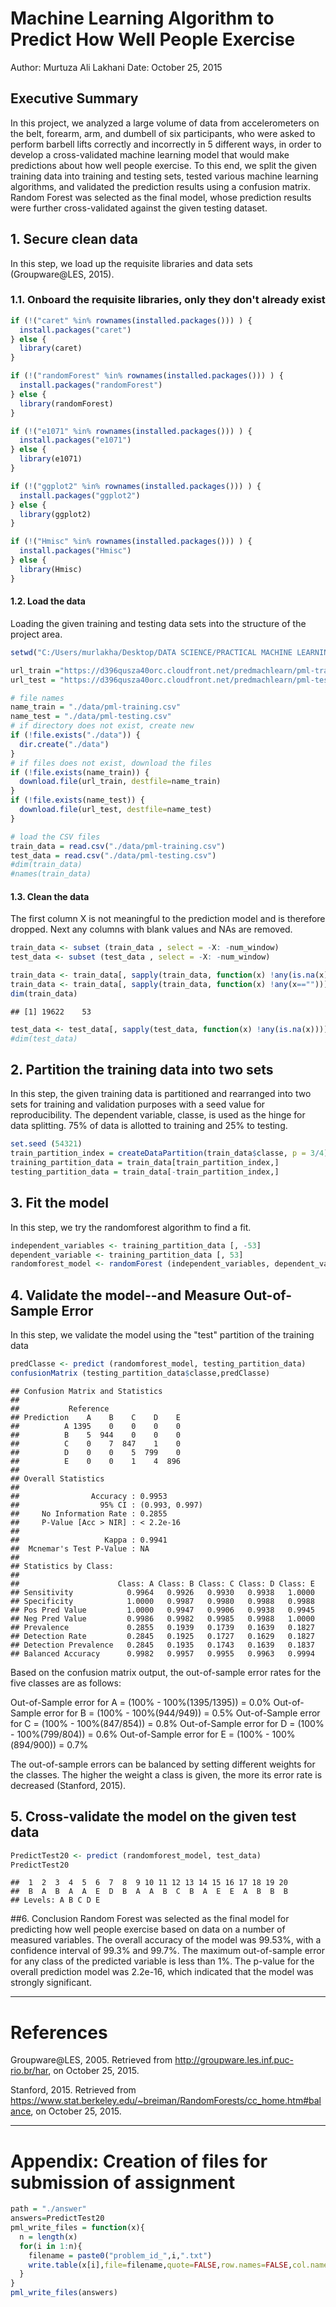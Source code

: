 
# Machine Learning Algorithm to Predict How Well People Exercise

Author: Murtuza Ali Lakhani
Date: October 25, 2015

## Executive Summary

In this project, we analyzed a large volume of data from accelerometers on the belt, forearm, arm, and dumbell of six participants, who were asked to perform barbell lifts correctly and incorrectly in 5 different ways, in order to develop a cross-validated machine learning model that would make predictions about how well people exercise.  To this end, we split the given training data into training and testing sets, tested various machine learning algorithms, and validated the prediction results using a confusion matrix.  Random Forest was selected as the final model, whose prediction results were further cross-validated against the given testing dataset.        

## 1. Secure clean data
In this step, we load up the requisite libraries and data sets (Groupware@LES, 2015).

### 1.1. Onboard the requisite libraries, only they don't already exist

```r
if (!("caret" %in% rownames(installed.packages())) ) {
  install.packages("caret")
} else {
  library(caret)
}

if (!("randomForest" %in% rownames(installed.packages())) ) {
  install.packages("randomForest")
} else {
  library(randomForest)
}

if (!("e1071" %in% rownames(installed.packages())) ) {
  install.packages("e1071")
} else {
  library(e1071)
}

if (!("ggplot2" %in% rownames(installed.packages())) ) {
  install.packages("ggplot2")
} else {
  library(ggplot2)
}

if (!("Hmisc" %in% rownames(installed.packages())) ) {
  install.packages("Hmisc")
} else {
  library(Hmisc)
}
```

#### 1.2. Load the data
Loading the given training and testing data sets into the structure of the project area.

```r
setwd("C:/Users/murlakha/Desktop/DATA SCIENCE/PRACTICAL MACHINE LEARNING/PROJECT")

url_train ="https://d396qusza40orc.cloudfront.net/predmachlearn/pml-training.csv"
url_test = "https://d396qusza40orc.cloudfront.net/predmachlearn/pml-testing.csv"

# file names
name_train = "./data/pml-training.csv"
name_test = "./data/pml-testing.csv"
# if directory does not exist, create new
if (!file.exists("./data")) {
  dir.create("./data")
}
# if files does not exist, download the files
if (!file.exists(name_train)) {
  download.file(url_train, destfile=name_train)
}
if (!file.exists(name_test)) {
  download.file(url_test, destfile=name_test)
}

# load the CSV files
train_data = read.csv("./data/pml-training.csv")
test_data = read.csv("./data/pml-testing.csv")
#dim(train_data)
#names(train_data)
```

#### 1.3. Clean the data
The first column X is not meaningful to the prediction model and is therefore dropped.  Next any columns with blank values and NAs are removed.

```r
train_data <- subset (train_data , select = -X: -num_window)
test_data <- subset (test_data , select = -X: -num_window)

train_data <- train_data[, sapply(train_data, function(x) !any(is.na(x)))]
train_data <- train_data[, sapply(train_data, function(x) !any(x==""))]
dim(train_data)
```

```
## [1] 19622    53
```

```r
test_data <- test_data[, sapply(test_data, function(x) !any(is.na(x)))]
#dim(test_data)
```

## 2. Partition the training data into two sets
In this step, the given training data is partitioned and rearranged into two sets for training and validation purposes with a seed value for reproducibility.  The dependent variable, classe, is used as the hinge for data splitting.  75% of data is allotted to training and 25% to testing.

```r
set.seed (54321)
train_partition_index = createDataPartition(train_data$classe, p = 3/4)[[1]]
training_partition_data = train_data[train_partition_index,]
testing_partition_data = train_data[-train_partition_index,]
```

## 3. Fit the model
In this step, we try the randomforest algorithm to find a fit.

```r
independent_variables <- training_partition_data [, -53]
dependent_variable <- training_partition_data [, 53]
randomforest_model <- randomForest (independent_variables, dependent_variable)
```

## 4. Validate the model--and Measure Out-of-Sample Error
In this step, we validate the model using the "test" partition of the training data

```r
predClasse <- predict (randomforest_model, testing_partition_data)
confusionMatrix (testing_partition_data$classe,predClasse)
```

```
## Confusion Matrix and Statistics
## 
##           Reference
## Prediction    A    B    C    D    E
##          A 1395    0    0    0    0
##          B    5  944    0    0    0
##          C    0    7  847    1    0
##          D    0    0    5  799    0
##          E    0    0    1    4  896
## 
## Overall Statistics
##                                         
##                Accuracy : 0.9953        
##                  95% CI : (0.993, 0.997)
##     No Information Rate : 0.2855        
##     P-Value [Acc > NIR] : < 2.2e-16     
##                                         
##                   Kappa : 0.9941        
##  Mcnemar's Test P-Value : NA            
## 
## Statistics by Class:
## 
##                      Class: A Class: B Class: C Class: D Class: E
## Sensitivity            0.9964   0.9926   0.9930   0.9938   1.0000
## Specificity            1.0000   0.9987   0.9980   0.9988   0.9988
## Pos Pred Value         1.0000   0.9947   0.9906   0.9938   0.9945
## Neg Pred Value         0.9986   0.9982   0.9985   0.9988   1.0000
## Prevalence             0.2855   0.1939   0.1739   0.1639   0.1827
## Detection Rate         0.2845   0.1925   0.1727   0.1629   0.1827
## Detection Prevalence   0.2845   0.1935   0.1743   0.1639   0.1837
## Balanced Accuracy      0.9982   0.9957   0.9955   0.9963   0.9994
```
Based on the confusion matrix output, the out-of-sample error rates for the five classes are as follows:

Out-of-Sample error for A = (100% - 100%(1395/1395)) = 0.0%
Out-of-Sample error for B = (100% - 100%(944/949)) = 0.5%
Out-of-Sample error for C = (100% - 100%(847/854)) = 0.8%
Out-of-Sample error for D = (100% - 100%(799/804)) = 0.6%
Out-of-Sample error for E = (100% - 100%(894/900)) = 0.7%

The out-of-sample errors can be balanced by setting different weights for the classes.  The higher the weight a class is given, the more its error rate is decreased (Stanford, 2015).

## 5. Cross-validate the model on the given test data

```r
PredictTest20 <- predict (randomforest_model, test_data)
PredictTest20
```

```
##  1  2  3  4  5  6  7  8  9 10 11 12 13 14 15 16 17 18 19 20 
##  B  A  B  A  A  E  D  B  A  A  B  C  B  A  E  E  A  B  B  B 
## Levels: A B C D E
```

##6. Conclusion
Random Forest was selected as the final model for predicting how well people exercise based on data on a number of measured variables.  The overall accuracy of the model was 99.53%, with a confidence interval of 99.3% and 99.7%.  The maximum out-of-sample error for any class of the predicted variable is less than 1%.  The p-value for the overall prediction model was 2.2e-16, which indicated that the model was strongly significant.

******
# References

Groupware@LES, 2005.  Retrieved from  http://groupware.les.inf.puc-rio.br/har, on October 25, 2015.

Stanford, 2015.  Retrieved from https://www.stat.berkeley.edu/~breiman/RandomForests/cc_home.htm#balance, on October 25, 2015.


******
# Appendix: Creation of files for submission of assignment

```r
path = "./answer"
answers=PredictTest20
pml_write_files = function(x){
  n = length(x)
  for(i in 1:n){
    filename = paste0("problem_id_",i,".txt")
    write.table(x[i],file=filename,quote=FALSE,row.names=FALSE,col.names=FALSE)
  }
}
pml_write_files(answers)
```

